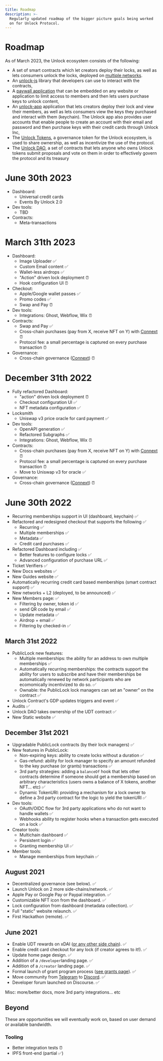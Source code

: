 ```yaml
---
title: Roadmap
description: >-
  Regularly updated roadmap of the bigger picture goals being worked
  on for Unlock Protocol.
---
```


# Roadmap

As of March 2023, the Unlock ecosystem consists of the following:

- A set of smart contracts which let creators deploy their locks, as well as lets consumers unlock the locks, deployed on [multiple networks](../core-protocol/unlock/networks).
- An [unlock-js](https://www.npmjs.com/package/@unlock-protocol/unlock-js) library that developers can use to interact with the contracts,
- A [paywall application](https://paywall.unlock-protocol.com) that can be embedded on any website or application to limit access to members and then lets users purchase keys to unlock content,
- An [unlock-app](https://app.unlock-protocol.com/locks) application that lets creators deploy their lock and view their members, as well as lets consumers view the keys they purchased and interact with them (keychain). The Unlock app also provides user accounts that enable people to create an account with their email and password and then purchase keys with their credit cards through Unlock Inc,
- The [Unlock Tokens](/governance/the-unlock-token/), a governance token for the Unlock ecosystem, is used to share ownership, as well as incentivize the use of the protocol.
- The [Unlock DAO](https://unlock-protocol.com/blog/unlock-dao), a set of contracts that lets anyone who owns Unlock tokens submit proposals and vote on them in order to effectively govern the protocol and its treasury

# June 30th 2023

- Dashboard:
  - Universal credit cards
  - Events By Unlock 2.0
- Dev tools:
  - TBD
- Contracts:
  - Meta-transactions

# March 31th 2023

- Dashboard:
  - Image Uploader ✅
  - Custom Email content ✅
  - Wallet-less airdrops ✅
  - "Action" driven lock deployment ⏰
  - Hook configuration UI ⏰
- Checkout:
  - Apple/Google wallet passes ✅
  - Promo codes ✅
  - Swap and Pay ⏰
- Dev tools:
  - Integrations: Ghost, Webflow, Wix ⏰
- Contracts:
  - Swap and Pay ✅
  - Cross-chain purchases (pay from X, receive NFT on Y) with [Connext](https://www.connext.network/) ⏰
  - Protocol fee: a small percentage is captured on every purchase transaction ⏰
- Governance:
  - Cross-chain governance ([Connext](https://www.connext.network/)) ⏰

# December 31th 2022

- Fully refactored Dashboard:
  - "action" driven lock deployment ⏰
  - Checkout configuration UI ✅
  - NFT metadata configuration ✅
- Locksmith
  - Uniswap v3 price oracle for card payment ✅
- Dev tools:
  - OpenAPI generation ✅
  - Refactored Subgraphs ✅
  - Integrations: Ghost, Webflow, Wix ⏰
- Contracts:
  - Cross-chain purchases (pay from X, receive NFT on Y) with [Connext](https://www.connext.network/) ⏰
  - Protocol fee: a small percentage is captured on every purchase transaction ⏰
  - Move to Uniswap v3 for oracle ✅
- Governance:
  - Cross-chain governance ([Connext](https://www.connext.network/)) ⏰

# June 30th 2022

- Recurring memberships support in UI (dashboard, keychain) ✅
- Refactored and redesigned checkout that supports the following ✅
  - Recurring ✅
  - Multiple memberships ✅
  - Metadata ✅
  - Credit card purchases ✅
- Refactored Dashboard including ✅
  - Better features to configure locks ✅
  - Advanced configuration of purchase URL ✅
- Ticket Verifiers ✅
- New Docs websites ✅
- New Guides website ✅
- Automatically recurring credit card based memberships (smart contract support) ✅
- New networks + L2 (deployed, to be announced) ✅
- New Members page: ✅
  - Filtering by owner, token id ✅
  - send QR code by email ✅
  - Update metadata ✅
  - Airdrop + email ✅
  - Filtering by checked-in ✅

## March 31st 2022

- PublicLock new features:
  - Multiple memberships: the ability for an address to own multiple memberships ✅
  - Automatically recurring memberships: the contracts support the ability for users to subscribe and have their memberships be automatically renewed by network participants who are ecomomically incentivized to do so. ✅
  - Ownable: the PublicLock lock managers can set an "owner" on the contract ✅
- Unlock Contract's GDP updates triggers and event ✅
- Audits ✅
- Unlock DAO takes ownership of the UDT contract ✅
- New Static website ✅

## December 31st 2021

- Upgradable PublicLock contracts (by their lock managers) ✅
- New features in PublicLock:
  - Non-expiring keys: ability to create locks without a duration ✅
  - Gas-refund: ability for lock manager to specify an amount refunded to the key purchase (or grants) transactions ✅
  - 3rd party strategies: adding a `balanceOf` hook that lets other contracts determine if someone should get a membership based on arbitrary characteristics (users owns a balance of X tokens, another NFT... etc) ✅
  - Dynamic TokenURI: providing a mechanism for a lock owner to define a 3rd party contract for the logic to yield the tokenURI ✅
- Dev tools:
  - OAuth/OIDC flow for 3rd party applications who do not want to handle wallets ✅
  - Webhooks ability to register hooks when a transaction gets executed on a lock ✅
- Creator tools:
  - Multichain dashboard ✅
  - Persistent login ✅
  - Granting membership UI ✅
- Member tools:
  - Manage memberships from keychain ✅

## August 2021

- Decentralized governance (see below). ✅
- Launch Unlock on 2 more side-chains/network. ✅
- Apple Pay or Google Pay or Paypal integration. ✅
- Customizable NFT icon from the dashboard. ✅
- Lock configuration from dashboard (metadata collection). ✅
- Full "static" website relaunch. ✅
- First Hackathon (remote). ✅

## June 2021

- Enable UDT rewards on xDAI ([or any other side chain](the-unlock-token/side-chains-and-layer-2.md)). ✅
- Enable credit card checkout for any lock (if creator agrees to it!). ✅
- Update home page design. ✅
- Addition of a `/developer`landing page. ✅
- Addition of a `/creator` landing page. ✅
- Formal launch of grant program process ([see grants page](/governance/grants-bounties)). ✅
- Move community from [Telegram](https://t.me/unlockprotocol) to [Discord](https://discord.com/invite/Ah6ZEJyTDp). ✅
- Developer forum launched on Discourse. ✅

Misc: more/better docs, more 3rd party integrations... etc

## Beyond

These are opportunities we will eventually work on, based on user demand or available bandwidth.

### Tooling

- Better integration tests ⏰
- IPFS front-end (partial ✅)
